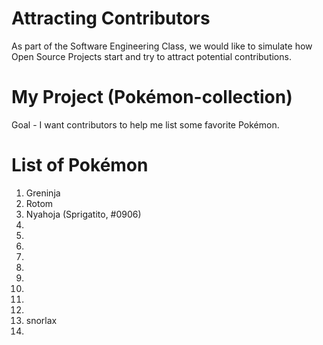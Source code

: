 # Attracting Contributors
As part of the Software Engineering Class, we would like to simulate how Open Source Projects start and try to attract potential contributions.

# My Project (Pokémon-collection)
Goal - I want contributors to help me list some favorite Pokémon.

# List of Pokémon
1. Greninja
2. Rotom
3. Nyahoja (Sprigatito, #0906)
4. 
5. 
6. 
7. 
8. 
9. 
10. 
11. 
12. 
13. snorlax
14. 

